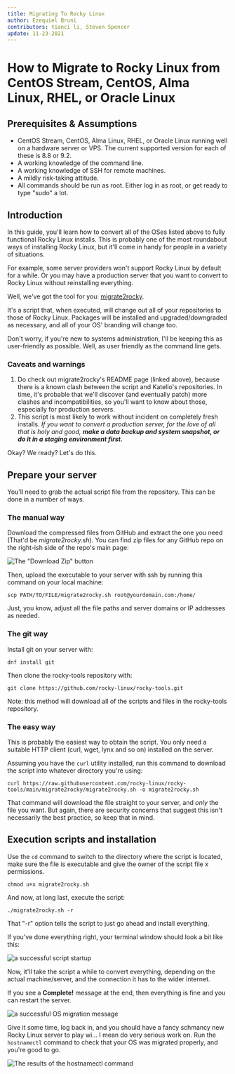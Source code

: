 ```yaml
---
title: Migrating To Rocky Linux
author: Ezequiel Bruni
contributors: tianci li, Steven Spencer
update: 11-23-2021
---
```


# How to Migrate to Rocky Linux from CentOS Stream, CentOS, Alma Linux, RHEL, or Oracle Linux

## Prerequisites & Assumptions

* CentOS Stream, CentOS, Alma Linux, RHEL, or Oracle Linux running well on a hardware server or VPS. The current supported version for each of these is 8.8 or 9.2.
* A working knowledge of the command line.
* A working knowledge of SSH for remote machines.
* A mildly risk-taking attitude.
* All commands should be run as root. Either log in as root, or get ready to type "sudo" a lot.

## Introduction

In this guide, you'll learn how to convert all of the OSes listed above to fully functional Rocky Linux installs. This is probably one of the most roundabout ways of installing Rocky Linux, but it'll come in handy for people in a variety of situations.

For example, some server providers won't support Rocky Linux by default for a while. Or you may have a production server that you want to convert to Rocky Linux without reinstalling everything.

Well, we've got the tool for you: [migrate2rocky](https://github.com/rocky-linux/rocky-tools/tree/main/migrate2rocky).

It's a script that, when executed, will change out all of your repositories to those of Rocky Linux. Packages will be installed and upgraded/downgraded as necessary, and all of your OS' branding will change too.

Don't worry, if you're new to systems administration, I'll be keeping this as user-friendly as possible. Well, as user friendly as the command line gets.

### Caveats and warnings

1. Do check out migrate2rocky's README page (linked above), because there is a known clash between the script and Katello's repositories. In time, it's probable that we'll discover (and eventually patch) more clashes and incompatibilities, so you'll want to know about those, especially for production servers.
2. This script is most likely to work without incident on completely fresh installs. _If you want to convert a production server, for the love of all that is holy and good, **make a data backup and system snapshot, or do it in a staging environment first.**_

Okay? We ready? Let's do this.

## Prepare your server

You'll need to grab the actual script file from the repository. This can be done in a number of ways.

### The manual way

Download the compressed files from GitHub and extract the one you need (That'd be *migrate2rocky.sh*). You can find zip files for any GitHub repo on the right-ish side of the repo's main page:

![The "Download Zip" button](images/migrate2rocky-github-zip.png)

Then, upload the executable to your server with ssh by running this command on your local machine:

```
scp PATH/TO/FILE/migrate2rocky.sh root@yourdomain.com:/home/
```

Just, you know, adjust all the file paths and server domains or IP addresses as needed.

### The git way

Install git on your server with:

```
dnf install git
```

Then clone the rocky-tools repository with:

```
git clone https://github.com/rocky-linux/rocky-tools.git
```

Note: this method will download all of the scripts and files in the rocky-tools repository.

### The easy way

This is probably the easiest way to obtain the script. You only need a suitable HTTP client (curl, wget, lynx and so on) installed on the server.

Assuming you have the `curl` utility installed, run this command to download the script into whatever directory you're using:

```
curl https://raw.githubusercontent.com/rocky-linux/rocky-tools/main/migrate2rocky/migrate2rocky.sh -o migrate2rocky.sh
```

That command will download the file straight to your server, and *only* the file you want. But again, there are security concerns that suggest this isn't necessarily the best practice, so keep that in mind.

## Execution scripts and installation

Use the `cd` command to switch to the directory where the script is located, make sure the file is executable and give the owner of the script file x permissions.

```
chmod u+x migrate2rocky.sh
```

And now, at long last, execute the script:

```
./migrate2rocky.sh -r
```

That "-r" option tells the script to just go ahead and install everything.

If you've done everything right, your terminal window should look a bit like this:

![a successful script startup](images/migrate2rocky-convert-01.png)

Now, it'll take the script a while to convert everything, depending on the actual machine/server, and the connection it has to the wider internet.

If you see a **Complete!** message at the end, then everything is fine and you can restart the server.

![a successful OS migration message](images/migrate2rocky-convert-02.png)

Give it some time, log back in, and you should have a fancy schmancy new Rocky Linux server to play wi... I mean do very serious work on. Run the `hostnamectl` command to check that your OS was migrated properly, and you're good to go.

![The results of the hostnamectl command](images/migrate2rocky-convert-03.png)
